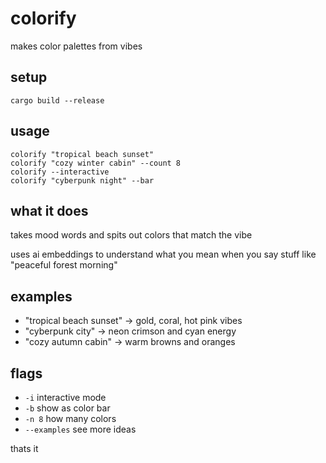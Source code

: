 # colorify

makes color palettes from vibes

## setup

```
cargo build --release
```

## usage

```
colorify "tropical beach sunset"
colorify "cozy winter cabin" --count 8
colorify --interactive
colorify "cyberpunk night" --bar
```

## what it does

takes mood words and spits out colors that match the vibe

uses ai embeddings to understand what you mean when you say stuff like "peaceful forest morning"

## examples

- "tropical beach sunset" → gold, coral, hot pink vibes  
- "cyberpunk city" → neon crimson and cyan energy
- "cozy autumn cabin" → warm browns and oranges

## flags

- `-i` interactive mode
- `-b` show as color bar  
- `-n 8` how many colors
- `--examples` see more ideas

thats it